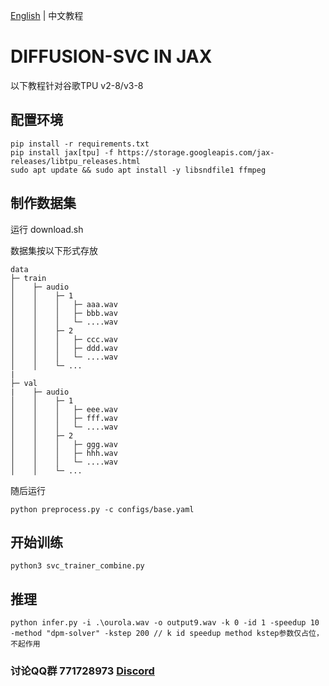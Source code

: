 [English](README.md) | 中文教程
# DIFFUSION-SVC IN JAX
以下教程针对谷歌TPU v2-8/v3-8

## 配置环境
	pip install -r requirements.txt
	pip install jax[tpu] -f https://storage.googleapis.com/jax-releases/libtpu_releases.html
	sudo apt update && sudo apt install -y libsndfile1 ffmpeg
## 制作数据集
运行 download.sh

数据集按以下形式存放
```
data
├─ train
│    ├─ audio
│    │    ├─ 1
│    │    │   ├─ aaa.wav
│    │    │   ├─ bbb.wav
│    │    │   └─ ....wav
│    │    ├─ 2
│    │    │   ├─ ccc.wav
│    │    │   ├─ ddd.wav
│    │    │   └─ ....wav
│    │    └─ ...
|
├─ val
|    ├─ audio
│    │    ├─ 1
│    │    │   ├─ eee.wav
│    │    │   ├─ fff.wav
│    │    │   └─ ....wav
│    │    ├─ 2
│    │    │   ├─ ggg.wav
│    │    │   ├─ hhh.wav
│    │    │   └─ ....wav
│    │    └─ ...
```
随后运行
```
python preprocess.py -c configs/base.yaml
```
## 开始训练
	python3 svc_trainer_combine.py
## 推理
	python infer.py -i .\ourola.wav -o output9.wav -k 0 -id 1 -speedup 10 -method "dpm-solver" -kstep 200 // k id speedup method kstep参数仅占位，不起作用

### 讨论QQ群 771728973 [Discord](https://discord.gg/mrGUhMVWUM)